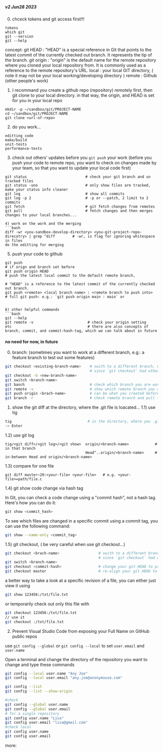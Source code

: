 ##### v2 Jun28 2023

0) chceck tokens and git access first!!! 
```
tokens
which git
git --version
git --help
```
concept: 
git HEAD   : "HEAD" is a special reference in Git that points to the latest commit of the currently checked out branch. It represents the tip of the branch.
git origin : "origin" is the default name for the remote repository where you cloned your local repository from. It is commonly used as a reference to the remote repository's URL.
local      : your local GIT directory, ( note it may not be your local working/developing directory )
remote     : Github (other people's work)

1) I recommand you create a github repo (repository) remotely first, then git clone to your local directory. in that way, the origin, and HEAD is set for you in your local repo
```
mkdir -p ~/sandbox/git/PROJECT-NAME
cd ~/sandbox/git/PROJECT-NAME
git clone <url-of-repo>
```
2) do you work...
```
editting code
make/build
unit-tests
performance-tests
```
3) check out others' updates before you `git push` your work  (before you push your code to remote repo, you want to check on changes made by your team, so that you want to update your local code first)
```
git status                           # check your git branch and un tracked files
git status -uno                      # only show files are tracked, make your status info cleaner
git log                              # show all commits
git log -p 2                         # -p or --patch, 2 limit to 2 commits
git fetch                            # git fetch changes from remotes
git pull                             # fetch changes and then merges changes to your local branches... 

4) work on the work and the merging
```bash
diff -wr <you-sandbox-develop-directory> <you-git-project-repo-direcotry> | grep ^diff        # -wr, is flag for ignoring whitespace in files
do the editting for merging
```
5) push your code to github 
```
git push                                                                                      # if orign and branch set before 
git push origin HEAD                                                                          # push the latest local commit to the default remote branch, 
                                                                                              # "HEAD" is a reference to the latest commit of the currently checked out branch.
git push <remote> <local branch name> : <remote branch to push into>                          # full git push: e.g.: `git push origin main : main` or 


6) other helpful commands
```bash
git --help
git remote -v                         # check your origin setting
etc                                   # there are also concepts of branch, commit, and commit-hash-tag, which we can talk about in future
```

#### no need for now, in future

0)  branch: (sometimes you want to work at a different branch, e.g.: a feature branch to test out some features)
```bash
git checkout <existing-branch-name>    # swith to a different branch, use git switch (after git version 2.23), git checkout is dangerous to use, 
                                       # since `git checkout` had other functionalities like checking out specific files or commits.   
git checkout -b <new-branch-name>
git switch <branch-name>
git banch                              # check which branch you are working at 
git remote -v                          # show which remote branch you can push to ... 
git push origin <brach-name>           # can be what you created before
git branch -r                          # check remote branch and pull from remote branch, -r is short for remote 

```

1) show the git diff 
at the directory, where the .git file is loacated... 
1.1) use tig

```bash
tig                                   # in the directory, where you .git are at ...  
-> Enter 
```
1.2) use git log
```
tig/<git diff>/<git log>/<git show>  origin/<branch-name>            # in that branch
                                     Head^..origin/<branch-name>     # in-between Head and origin/<branch-name>
```
1.3) compare for one file
```
git diff master~20:<your-file> <your-file>   # e.g. <your-file>=path/file.c
```

1.4) git show code change via hash tag

In Git, you can check a code change using a "commit hash", not a hash tag. Here's how you can do it:
```php
git show <commit_hash>
```
To see which files are changed in a specific commit using a commit tag, you can use the following command:
```bash
git show --name-only <commit_tag>
```
1.5) git checkout, ( be very careful when use git checkout...)
```bash
git checkout <brach-name>                  # swith to a different branch, use git switch (after git version 2.23), git checkout is dangerous to use, 
                                           # since `git checkout` had other functionalities like checking out specific files or commits.   
git switch <branch-name>                                        
git checkout <commit-hash>                 # change your git HEAD to previous <commit-hash>
git checkout master                        # re-align your git HEAD to the latest commit 
```
a better way to take a look at a specific revision of a file, you can either just view it using
```bash
git show 123456:/txt/file.txt
```
or temporarily check out only this file with
```bash
git checkout 123456:/txt/file.txt
// use it
git checkout :/txt/file.txt
```
2) Prevent Visual Studio Code from exposing your Full Name on GitHub public repos

use `git config --global` or `git config --local` to set `user.email` and `user.name`

Open a terminal and change the directory of the repository you want to change and type these commands
```bash
git config --local user.name "Any Joe"
git config --local user.email "any.joe@anonymouse.com"

git config --list
git config --list --show-origin

#check
git config --global user.name
git config --global user.email
# for a single repository
git config user.name "Lisa"
git config user.email "lisa@gmail.com"
#check local
git config user.name
git config user.email

```
more:
